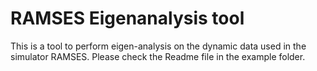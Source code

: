 # RAMSES Eigenanalysis tool

This is a tool to perform eigen-analysis on the dynamic data used in the simulator RAMSES. Please check the Readme file in the example folder.
